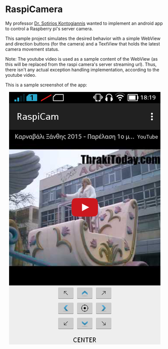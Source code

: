 # RaspiCamera

My professor <a href="http://utopia.duth.gr/~skontog/">Dr. Sotirios Kontogiannis</a> wanted to implement an android app  to control a Raspberry pi's server camera.

This sample project simulates the desired behavior with a simple WebView and direction buttons (for the camera) and a TextView that holds the latest camera movement status.

Note: The youtube video is used as a sample content of the WebView (as this will be replaced from the raspi camera's server streaming url). Thus, there isn't any actual exception handling implementation, according to the youtube video.

This is a sample screenshot of the app:
<p align="center">
  <img  src="/app_screenshots/raspi_cam_screenshot.png" alt="screenshot" />
</p>

